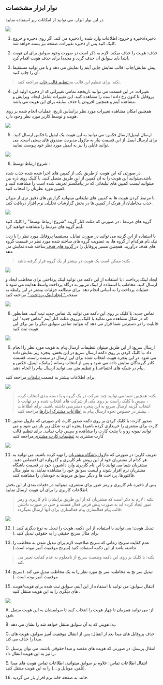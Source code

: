 ﻿## نوار ابزار مشخصات

در  این نوار ابزار، می توانید از امکانات زیر استفاده نمایید.

![](InformationToolbar.png)

1. ذخیره/ذخیره و خروج: اطلاعات وارد شده را ذخیره می کند. اگر روی ذخیره و خروج کلیک کنید پس از ذخیره تغییرات، صفحه نیز بسته خواهد شد.

2. حذف:  هویت را حذف میکند. لازم به ذکر است در صورت وجود سوابق برای ان هویت ابتدا باید سوابق ان حذف گردد و مجددا برای حذف هویت اقدام کرد.

3. پیش نمایش/چاپ: قالب نمایش چاپی آیتم را نمایش می دهد و یا می توانید مستقیما آن را چاپ کنید.

> نکته: برای تنظیم این قالب به[ تنظیم قالب چاپ](https://github.com/1stco/PayamGostarDocs/blob/master/help%202.5.4/Settings/Personalization-crm/Overview/General-information/Set%20the-print-template/Set%20the-print-template.md) مراجعه کنید.

4. تغییرات: در این قسمت می توانید تاریخچه تمامی تغییراتی که از ذخیره اولیه این پروفایل تا کنون رخ داده است را مشاهده کنید. این تغییرات شامل ایجاد، ویرایش و مشاهده آیتم و همچنین افزودن یا حذف سابقه برای این هویت می باشد.

همچنین امکان مشاهده تغییرات مورد نظر براساس تاریخ، عملیات انجام شده بر روی هویت و توسط کاربر مورد نظر وجود دارد.

![](2020-06-07_11-16-50.png)

5.  ارسال ایمیل/ارسال فکس: می توانید به این هویت یک ایمیل یا فکس ارسال کنید. برای ارسال ایمیل از این قسمت نیاز به ماژول مدیریت صندوق های پستی است. می توانید فایلی را نیز به ایمیل مورد نظر خود پیوست نمایید.

![](Contactstoolbar11.jpg)


6. شروع ارتباط  توسط :

در صورتی که این هویت از طریق یکی از کمپین های اجرا شده شده جذب شده باشد،میتوانید این هویت را به ان کمپین از این طریق متصل کنید. با کلیک روی ذره بین میتوانید لیست کمپین های تبلیغاتی که در پیامگستر تعریف شده است را مشاهده کنید و کمپین مورد نظرتان را انتخاب کنید.

با مرتبط کردن هویت ها به کمپین های تبلیغاتی میتوانید گزارش های دقیق تری از میزان جذب مخاطبان از هریک از کمپین ها در بخش گزارشات تحلیلی نرم افزار دریافت کنید.

![](Contactstoolbar2.jpg)

گروه های مرتبط : در صورتی که مثلث کنار  گزینه "شروع ارتباط توسط" را کلیک کنید آیتم گروه های مرتبط را مشاهده خواهید کرد.

با استفاده از این گزینه می توانید در صورت تمایل، مستقیما پروفایل مورد نظر را با زدن تیک نام هرکدام از گروه ها، به عضویت گروه های ساخته شده مورد نظر در قسمت  گروه های هدف درآورید.  همچنین مسیر پروفایل را در[ گروه های هدف ](https://github.com/1stco/PayamGostarDocs/blob/master/help%202.5.4/Integrated-bank/Target-groups/Target-groups.md)ساخته شده نمایش می دهد.

> نکته:  ممکن است یک هویت در بیشتر از یک گروه قرار گرفته باشد .


![](Contactstoolbar3.jpg)

ایجاد لینک پرداخت : با استفاده از این دکمه می توانید لینک پرداختی برای مخاطب ایجاد و ارسال کنید. مخاطب با استفاده از لینک مزبور به درگاه پرداخت واسط هدایت ‌می شود تا عملیات پرداخت را به آسانی انجام دهد. برای مطالعه جزئیات بیشتر در این رابطه به صفحه[ " ایجاد لینک پرداخت "](https://github.com/1stco/PayamGostarDocs/blob/master/help%202.5.4/Integrated-bank/Database/Payment-links/Payment-links.md) مراجعه کنید 

![](PaymentLink.png)

8. تماس جدید: با کلیک بر روی این دکمه می توانید یک تماس جدید ثبت کنید. همانطور که در شکل مشاهده می نمائید با کلیک برروی مثلث کنار آیتم "تماس جدید"  این قابلیت را در دسترس شما قرار می دهد که بتوانید تمامی سوابق دیگر را نیز برای این هویت ثبت کنید

![](NewCall.png)

9. ارسال سریع:   از این طریق میتوان تنظیمات ارسال پیام به هویت مورد نظر را انجام داد .با کلیک کردن بر روی دکمه ارسال سریع در این بخش، پنجره زیر نمایش داده می شود. در این پنجره هویت انتخاب شده برای این ارسال در سمت راست، قسمت کادر گیرندگان نمایش داده می شود و پس از انتخاب رسانه ( پیامک، ایمیل، فکس و پیام در شبکه های اجتماعی) و تنظیم متن می توانید ارسال پیام را انجام دهید.

برای اطلاعات بیشتر به قسمت[ تبلیغات  ](https://github.com/1stco/PayamGostarDocs/blob/master/help%202.5.4/Marketing/Marketing.md)مراجعه کنید.

![](Contactstoolbar7.jfif)

> نکته: همچنین شما می توانید چند شرکت در یک گروه و یا دسته بندی انتخاب کرده ، سپس با کلیک راست بر روی یکی از شرکت های انتخاب شده و در نهایت با انتخاب گزینه ارسال سریع به این پنجره دسترسی داشته باشید. برای اطلاعات بیشتر در خصوص نحوه ارسال پیام به [ اطلاعات مشترک ابزارها](https://github.com/1stco/PayamGostarDocs/blob/master/help%202.5.4/Marketing/moshtarak-abzar/moshtarak-abzar.md) مراجعه کنید .

10. صدور کارت: با کلیک کردن بر روی دکمه صدور کارت (در صورتی که ماژول صدور کارت برای مشتری را خریداری کرده باشید) پنجره ای به شکل زیر باز می شود و می توانید نمونه رو و یا پشت کارت را مشاهده و سپس چاپ نمایید. برای تنظیم قالب کارت مشتری به [تنظیمات کارت مشتری ](https://github.com/1stco/PayamGostarDocs/blob/master/help%202.5.4/Settings/General-settings/Customer-card/Customer-card.md)مراجعه کنید

![](Contactstoolbar8.jfif)

11. تعریف کاربر: در صورتی که ماژول[ باشگاه مشتریان](https://github.com/1stco/PayamGostarDocs/blob/master/help%202.5.4/Supplementary-modules/customer-club/customer-club.md) را تهیه کرده باشید. می توانید به هر کدام از مشتریان خود از این روش نام کاربری و گذرواژه ای اختصاص دهید. مشتریان شما می توانند با این نام کاربری وارد داشبورد خود در قسمت باشگاه مشتریان نرم افزار شوند و لیست سوابق خود را مشاهده نمایند. به طور مثال فاکتورها، پرداخت ها و دیگر سوابق مربوط به خودشان را مشاهده کنند.

پس از ذخیره نام کاربری و رمز عبور برای مشتری، میتوانید در دفعات بعدی از این بخش اطلاعات کاربری را برای آن هویت ارسال نمایید.

> نکته : لازم به ذکر است که مشتریان که از این طریق برایشان نام کاربری و رمز عبور ایجاد کرده اید به صورت پیش فرض فعال هستند و حتی در صورت داشتن قالب پیام فعالسازی پیام فعالسازی برای انها ارسال نمیگردد.

![](Contactstoolbar10.jpg)

12. تبدیل هویت: می توانید با استفاده از این دکمه، هویت را تبدیل به نوع دیگری کنید. ( برای مثال سرنخ حقیقی را به حقوقی تبدیل کنید .)

13. عدم کفایت سرنخ: زمانی که سرنخ صلاحیت لازم برای تبدیل شدن به مخاطب را نداشته باشد از این دکمه استفاده کنید (سرنخ موفقیت آمیز نبوده است.)

> نکته: با کلیک بر روی این دکمه وضعیت سرنخ از نامعلوم به عدم کفایت تغییر می کند.

14. تبدیل سر نخ به مخاطب: سر نخ مورد نظر را به یک مخاطب تبدیل می کند. (سرنخ موفقیت آمیز بوده است .)

15. انتقال سوابق: می توانید با استفاده از این آیتم، سوابق ثبت شده برای هویت/هویت های دیگری را به این هویت منتقل کنید .

![](bank9.jpg)

A. از: می توانید همزمان تا چهار هویت را انتخاب کنید تا سوابقشان به این هویت منتقل شود.

B. به: هویتی که به آن سوابق منتقل خواهد شد را نشان می دهد.

C. حذف پروفایل های مبدا بعد از انتقال: پس از انتقال موفقیت آمیز سوابق، هویت های مبدا را حذف می کند.

D. انتقال پرسنل: در صورتی که هویت های مقصد و مبدا حقوقی باشند، می توان پرسنل را نیز به این هویت انتقال داد.

E. انتقال اطلاعات تماس: علاوه بر سوابق میتوانید، اطلاعات تماس هویت های مبدا (تلفن، موبایل و ...) را به این هویت منتقل کنید.

 

16. خانه: به صفحه خانه نرم افزار باز می گردید.